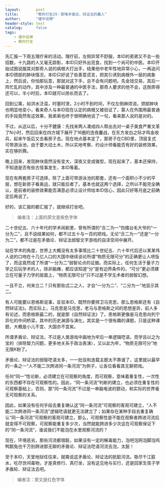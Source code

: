 ```yaml
---
layout:       post
title:        "教你打坐29：那堆矛盾论、辩证法的蠢人"
author:       "缠中说禅"
header-style: text
catalog:      false
tags:
    - 缠中说禅
    - 教你打坐
---
```


先汇报一下周五理疗来的活动。理疗前，左侧异常不舒服，本ID的弟弟又不会一些招数，十九路的人又毫无踪影，本ID只好外出觅食，找到一个尚可的中医。本ID开始试图说服其对那奇人说的病根大打出手，结果他中老年性地异常小心，一再追问本ID颈部的肿块情况，本ID只好说了些善意谎言，把其引诱到病根外一层的病象上，然后说，你怕那玩意，那就对这下手，总不会有问题吧。先金钱交易，其后一阵忙乱的动作，其中涉及一种最普通的中医手法，那奇人要求的他不会，这倒弄得还可以，半小时后，本ID就可以扬长而去了。



回到公寓，如洪水泛滥，时塞时泄，2小时不到时间，不仅左侧麻烦消，颈部肿块也明显地变小，看来奇人与本ID现在认定的病根又被验证了，蒙人在外围用最普通的手段竟然有这效果，我弟弟也终于很明确地说了一句，看来那人说的是对的。



不过，从这以后，十分不健康：先找来两人凑成四人帮出去对一桌子美食严重文革了N小时，然后回来在四方城下展开了16圈的连夜鏖战，在东方发白之际才鸣金收兵，起来午饭后又去看房子去。现在地点基本定了，那房子在CBD里，顶层复式可带游泳池，由于要大动土木，所以实地考察、约设计师看能否有好的装修效果，实在够折腾。



晚上回来，发现肿块竟然没有变大，深夜又变成锥型，现在起来了，基本还保持，不知道是否有些古怪事发生，本ID等着。



现在有两套房子可选择，除了上面可带游泳池的那套，还有一个面积小不少的平层，想在新房子看奥运，就只能后者了。基本也就这两个选择，之所以不能完全确认，是前者的装修效果能否满意必须让设计师给本ID信心，因此只好等月底之前确定后再说了。



好的，该汇报的都汇报了，就继续打坐吧。



> 编者注：上面的原文是紫色字体



二十世纪五、六十年代的学术闹剧里，曾有所谓的“合二为一”伪擂台毛大爷的“一分为二”，且不说结果如何，都不过五十与一百的把戏。无论“合二为一”还是“一分为二”，都不过是在矛盾论、辩证法弱智文字游戏的自渎空间中展开。



站在学术的角度，世界上大概没有太多事情比二十世纪五、六十年代后还以某某伟人说的口吻在十几亿人口的大国中继续谈论所谓“物质无限可分”的正确更让人喷饭了，而这竟然成了所谓“一分为二”弱智论点的证据。而实际上，任何生活于量子力学之后玩学术的人，除非脑瘫，都应该知道“分”是有边界条件的，“可分”更必须建立在可量子力学的层面上，“物质无限可分”只不过是不学无术者的弱智幻想。



一且不立，何来立二？只有那些忒二之人，才会“一分为二”、“二分为一”地显示其二。



有人可能要以恩格斯说事，反驳本ID，既然你要捍卫马克思，那么恩格斯还有《自然辩证法》。而实际上，马克思是马克思，老马与恩格斯之间的思想差异，前人多有论述，而恩格斯最二的，就是那《自然辩证法》了。恩格斯更像是马克思向列宁异化的中间桥梁，其中的历史渊源与演化，其实是一个很有趣的课题，只是这种课题，大概是小儿不宜、大国亦不宜矣。



所谓矛盾论、辩证法，不过是人类游戏中画地为牢后一串逻辑呓语，而学且以之为宝的（排除智力问题，更多地关系于政治表演），又以此为牢，“物质无限可分”地无限K粉了。



矛盾论、辩证法的弱智呓语太多，一一批驳和连载主题太不靠谱了，这里就以最早的一条之一“人不能二次跨进同一条河流”为例子，让各位看看其无聊把戏。



任何“同一”性论断，必须建立在可观察的角度，而可观察，意味着重复性，一次性的东西都不存在可观察性的。因此，“同一条河流”判断的建立，也必须在重复性的可观察基础上，否则，那“同一条河流”不过是一串脑电波的颤动，和实际的世界毫无可观察的关系。



因此，如果没有任何手段去重复确认这“同一条河流”可观察的客观可建立，“人不能二次跨进同一条河流”逻辑呓语就更无法建立了；如果存在某种手段去重复确认“同一条河流”可观察的客观可建立，那么，可观察性是不能在观察者跨进河流后就变得不可观察，可观察能重复多少次，当然就能跨进多少次这在可观察保证下的“同一条河流”，谁说我们不能泡在水里观察河流的？



现在，环境恶劣，那些河流都很脏，如果没有一定的解毒能力，泡吧泡网泡脚泡鸡鸭鹅兔也千万别跨进那无聊的矛盾论、辩证法呓语河流去泡，太脏！



至于本ID，天堂地狱任往来，就甭说这矛盾论、辩证法的肮脏河流。吸尽千江脏水，吃尽世间毒物，才是真修行、真打坐，没有这见地与实行，还是回家生孩子学矛盾轮、辩证法去吧。



> 编者注：原文是红色字体
